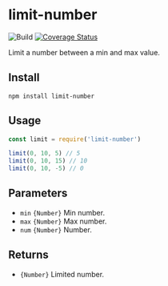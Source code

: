# limit-number

![Build](https://github.com/electerious/limit-number/workflows/Build/badge.svg) [![Coverage Status](https://coveralls.io/repos/github/electerious/limit-number/badge.svg?branch=master)](https://coveralls.io/github/electerious/limit-number?branch=master)

Limit a number between a min and max value.

## Install

```
npm install limit-number
```

## Usage

```js
const limit = require('limit-number')

limit(0, 10, 5) // 5
limit(0, 10, 15) // 10
limit(0, 10, -5) // 0
```

## Parameters

- `min` `{Number}` Min number.
- `max` `{Number}` Max number.
- `num` `{Number}` Number.

## Returns

- `{Number}` Limited number.